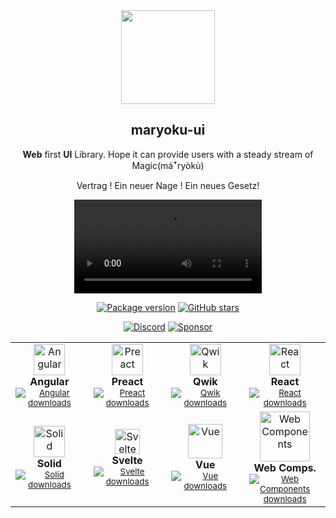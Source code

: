 <div align="center">
  <img width="150" src="https://cdn.jsdelivr.net/gh/maryoku-ui/maryoku-ui/docs/public/image/favicon.svg" />

  <h2>maryoku-ui</h2>

  <p><strong>Web</strong> first <strong>UI</strong> Library. Hope it can provide users with a steady stream of Magic(máꜜryòkù)</p>

  <p>Vertrag ! Ein neuer Nage !  Ein neues Gesetz!</p>

![](https://cdn.jsdelivr.net/gh/maryoku-ui/maryoku-ui/docs/public/video/background.mp4)

<p align="center">
  <a href="https://www.npmjs.com/search?q=%40maryoku-ui"><img src="https://img.shields.io/npm/v/@maryoku-ui/react?color=cb0303&logo=npm&label=version" alt="Package version" /></a>
  <a href="https://github.com/maryoku-ui/maryoku-ui/stargazers"><img src="https://img.shields.io/github/stars/maryoku-ui/maryoku-ui.svg?logoColor=white&logo=apachespark&color=4D8C6F" alt="GitHub stars" /></a>
  
  <a href="https://discord.gg/N82HK72uJk"><img alt="Discord" src="https://img.shields.io/discord/1035536246811922492?label=discord&style=social&color=5865f2&logoColor=FFFFFF"></a>
  <a href="http://buymeacoffee.com/innocces"><img src="https://img.shields.io/badge/Support-project?logo=ko-fi&color=ea4aaa&logoColor=white" alt="Sponsor" /></a>
</p>

</div>


<table align="center">
  <tr>
    <td align="center" width="140">
      <img src="https://raw.githubusercontent.com/gilbarbara/logos/master/logos/angular-icon.svg" width="50" title="Angular"> <br/>
      <strong>Angular</strong> <br/>
      <sub>
        <a href="https://www.npmjs.com/package/@maryoku-ui/angular" target="_blank"><img src="https://img.shields.io/npm/dw/@maryoku-ui/angular?label=Installs&color=blue&logoColor=white&logo=angular" alt="Angular downloads" /></a>
      </sub>
    </td>
    <td align="center" width="140">
      <img src="https://raw.githubusercontent.com/gilbarbara/logos/master/logos/preact.svg" width="50" title="Preact"> <br/>
      <strong>Preact</strong> <br/>
      <sub>
        <a href="https://www.npmjs.com/package/@maryoku-ui/preact" target="_blank"><img src="https://img.shields.io/npm/dw/@maryoku-ui/preact?label=Installs&color=blue&logoColor=white&logo=preact" alt="Preact downloads" /></a>
      </sub>
    </td>
    <td align="center" width="140">
      <img src="https://raw.githubusercontent.com/gilbarbara/logos/master/logos/qwik.svg" width="50" title="Qwik"> <br/>
      <strong>Qwik</strong> <br/>
      <sub>
        <a href="https://www.npmjs.com/package/@maryoku-ui/qwik" target="_blank"><img src="https://img.shields.io/npm/dw/@maryoku-ui/qwik?label=Installs&color=blue&logoColor=white&logo=qwiklabs" alt="Qwik downloads" /></a>
      </sub>
    </td>
    <td align="center" width="140">
      <img src="https://raw.githubusercontent.com/gilbarbara/logos/master/logos/react.svg" width="50" title="React"> <br/>
      <strong>React</strong> <br/>
      <sub>
        <a href="https://www.npmjs.com/package/@maryoku-ui/react" target="_blank"><img src="https://img.shields.io/npm/dw/@maryoku-ui/react?label=Installs&color=blue&logoColor=white&logo=react" alt="React downloads" /></a>
      </sub>
    </td>
  </tr>
  <tr>
    <td align="center" width="140">
      <img src="https://raw.githubusercontent.com/gilbarbara/logos/master/logos/solidjs-icon.svg" width="50" title="Solid"> <br/>
      <strong>Solid</strong> <br/>
      <sub>
        <a href="https://www.npmjs.com/package/@maryoku-ui/solid" target="_blank"><img src="https://img.shields.io/npm/dw/@maryoku-ui/solid?label=Installs&color=blue&logoColor=white&logo=solid" alt="Solid downloads" /></a>
      </sub>
    </td>
    <td align="center" width="140">
      <img src="https://raw.githubusercontent.com/gilbarbara/logos/master/logos/svelte-icon.svg" width="40" title="Svelte"> <br/>
      <strong>Svelte</strong> <br/>
      <sub>
        <a href="https://www.npmjs.com/package/@maryoku-ui/svelte" target="_blank"><img src="https://img.shields.io/npm/dw/@maryoku-ui/svelte?label=Installs&color=blue&logoColor=white&logo=svelte" alt="Svelte downloads" /></a>
      </sub>
    </td>
    <td align="center" width="140">
      <img src="https://raw.githubusercontent.com/gilbarbara/logos/master/logos/vue.svg" width="55" title="Vue"> <br/>
      <strong>Vue</strong> <br/>
      <sub>
        <a href="https://www.npmjs.com/package/@maryoku-ui/vue" target="_blank"><img src="https://img.shields.io/npm/dw/@maryoku-ui/vue?label=Installs&color=blue&logoColor=white&logo=vuedotjs" alt="Vue downloads" /></a>
      </sub>
    </td>
    <td align="center" width="140">
      <img src="https://raw.githubusercontent.com/gilbarbara/logos/master/logos/w3c.svg" width="80" title="Web Components"> <br/>
      <strong>Web Comps.</strong> <br/>
      <sub>
        <a href="https://www.npmjs.com/package/@maryoku-ui/webcomponents" target="_blank"><img src="https://img.shields.io/npm/dw/@maryoku-ui/webcomponents?label=Installs&color=blue&logoColor=white&logo=w3c" alt="Web Components downloads" /></a>
      </sub>
    </td>
  </tr>
</table>
